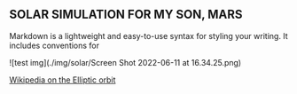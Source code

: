 ## SOLAR SIMULATION FOR MY SON, MARS

Markdown is a lightweight and easy-to-use syntax for styling your writing. It includes conventions for


![test img](./img/solar/Screen Shot 2022-06-11 at 16.34.25.png)

[Wikipedia on the Elliptic orbit](https://en.wikipedia.org/wiki/Elliptic_orbit)

